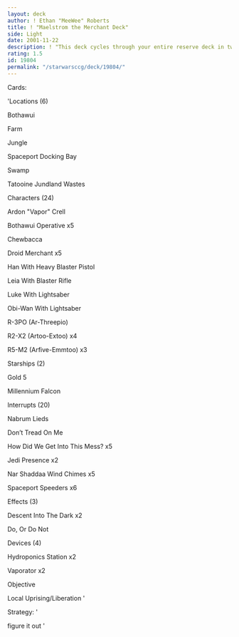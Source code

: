 ```yaml
---
layout: deck
author: ! Ethan "MeeWee" Roberts
title: ! "Maelstrom the Merchant Deck"
side: Light
date: 2001-11-22
description: ! "This deck cycles through your entire reserve deck in two turns allowing you to set up massive battles, drains and regeneration before the opponent can react."
rating: 1.5
id: 19804
permalink: "/starwarsccg/deck/19804/"
---
```

Cards: 

'Locations (6) 

Bothawui 

Farm 

Jungle 

Spaceport Docking Bay 

Swamp 

Tatooine Jundland Wastes 


Characters (24) 

Ardon "Vapor" Crell 

Bothawui Operative x5 

Chewbacca 

Droid Merchant x5 

Han With Heavy Blaster Pistol 

Leia With Blaster Rifle 

Luke With Lightsaber 

Obi-Wan With Lightsaber 

R-3PO (Ar-Threepio) 

R2-X2 (Artoo-Extoo) x4 

R5-M2 (Arfive-Emmtoo) x3 


Starships (2) 

Gold 5 

Millennium Falcon 


Interrupts (20) 

Nabrum Lieds

Don’t Tread On Me 

How Did We Get Into This Mess? x5 

Jedi Presence x2 

Nar Shaddaa Wind Chimes x5 

Spaceport Speeders x6 


Effects (3)

Descent Into The Dark x2 

Do, Or Do Not 


Devices (4) 

Hydroponics Station x2 

Vaporator x2 


Objective 

Local Uprising/Liberation  '

Strategy: '

figure it out '
